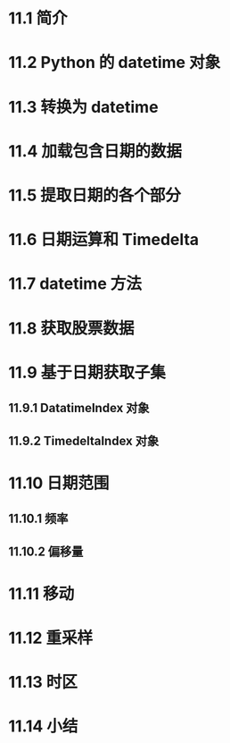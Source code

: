 <!-- code_chunk_output -->

# 11.1 简介

# 11.2 Python 的 datetime 对象

# 11.3 转换为 datetime

# 11.4 加载包含日期的数据

# 11.5 提取日期的各个部分

# 11.6 日期运算和 Timedelta

# 11.7 datetime 方法

# 11.8 获取股票数据

# 11.9 基于日期获取子集

## 11.9.1 DatatimeIndex 对象

## 11.9.2 TimedeltaIndex 对象

# 11.10 日期范围

## 11.10.1 频率

## 11.10.2 偏移量

# 11.11 移动

# 11.12 重采样

# 11.13 时区

# 11.14 小结
